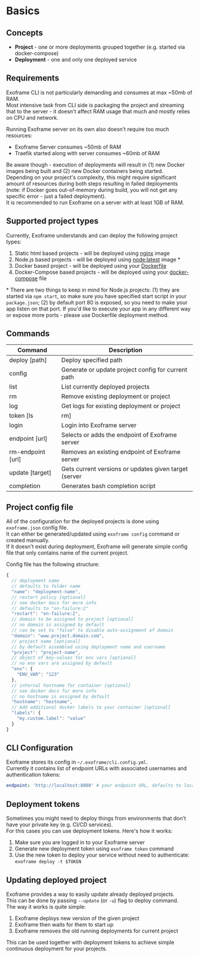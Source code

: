 # Basics

## Concepts

* **Project** - one or more deployments grouped together (e.g. started via docker-compose)
* **Deployment** - one and only one deployed service

## Requirements

Exoframe CLI is not particularly demanding and consumes at max ~50mb of RAM.  
Most intensive task from CLI side is packaging the project and streaming that to the server - it doesn't affect RAM usage that much and mostly relies on CPU and network.

Running Exoframe server on its own also doesn't require too much resources:

* Exoframe Server consumes ~50mb of RAM
* Traefik started along with server consumes ~60mb of RAM

Be aware though - execution of deployments will result in (1) new Docker images being built and (2) new Docker containers being started.  
Depending on your project's complexity, this might require significant amount of resources during both steps resulting in failed deployments (note: if Docker goes out-of-memory during build, you will not get any specific error - just a failed deployment).  
It is recommended to run Exoframe on a server with at least 1GB of RAM.

## Supported project types

Currently, Exoframe understands and can deploy the following project types:

1. Static html based projects - will be deployed using [nginx](http://hub.docker.com/_/nginx) image
2. Node.js based projects - will be deployed using [node:latest](https://hub.docker.com/_/node) image \*
3. Docker based project - will be deployed using your [Dockerfile](https://docs.docker.com/engine/reference/builder/)
4. Docker-Compose based projects - will be deployed using your [docker-compose](https://docs.docker.com/compose/compose-file/) file

\* There are two things to keep in mind for Node.js projects: (1) they are started via `npm start`, so make sure you have specified start script in your `package.json`; (2) by default port 80 is exposed, so you need to make your app listen on that port. If you'd like to execute your app in any different way or expose more ports - please use Dockerfile deployment method.

## Commands

| Command           | Description                                           |
| ----------------- | ----------------------------------------------------- |
| deploy [path]     | Deploy specified path                                 |
| config            | Generate or update project config for current path    |
| list              | List currently deployed projects                      |
| rm <id>           | Remove existing deployment or project                 |
| log <id>          | Get logs for existing deployment or project           |
| token [ls         | rm]                                                   | Generate, list or remove deployment tokens |
| login             | Login into Exoframe server                            |
| endpoint [url]    | Selects or adds the endpoint of Exoframe server       |
| rm-endpoint [url] | Removes an existing endpoint of Exoframe server       |
| update [target]   | Gets current versions or updates given target (server | traefik | all) |
| completion        | Generates bash completion script                      |

## Project config file

All of the configuration for the deployed projects is done using `exoframe.json` config file.  
It can either be generated/updated using `exoframe config` command or created manually.  
If it doesn't exist during deployment, Exoframe will generate simple config file that only contains name of the current project.

Config file has the following structure:

```js
{
  // deployment name
  // defaults to folder name
  "name": "deployment-name",
  // restart policy [optional]
  // see docker docs for more info
  // defaults to "on-failure:2"
  "restart": "on-failure:2",
  // domain to be assigned to project [optional]
  // no domain is assigned by default
  // can be set to "false" to disable auto-assignment of domain
  "domain": "www.project.domain.com",
  // project name [optional]
  // by default assembled using deployment name and username
  "project": "project-name",
  // object of key-values for env vars [optional]
  // no env vars are assigned by default
  "env": {
    "ENV_VAR": "123"
  },
  // internal hostname for container [optional]
  // see docker docs for more info
  // no hostname is assigned by default
  "hostname": "hostname",
  // Add additional docker labels to your container [optional]
  "labels": {
    "my.custom.label": "value"
  }
}
```

## CLI Configuration

Exoframe stores its config in `~/.exoframe/cli.config.yml`.  
Currently it contains list of endpoint URLs with associated usernames and authentication tokens:

```yaml
endpoint: 'http://localhost:8080' # your endpoint URL, defaults to localhost
```

## Deployment tokens

Sometimes you might need to deploy things from environments that don't have your private key (e.g. CI/CD services).  
For this cases you can use deployment tokens. Here's how it works:

1. Make sure you are logged in to your Exoframe server
2. Generate new deployment token using `exoframe token` command
3. Use the new token to deploy your service without need to authenticate: `exoframe deploy -t $TOKEN`

## Updating deployed project

Exoframe provides a way to easily update already deployed projects.  
This can be done by passing `--update` (or `-u`) flag to deploy command.  
The way it works is quite simple:

1. Exoframe deploys new version of the given project
2. Exoframe then waits for them to start up
3. Exoframe removes the old running deployments for current project

This can be used together with deployment tokens to achieve simple continuous deployment for your projects.
